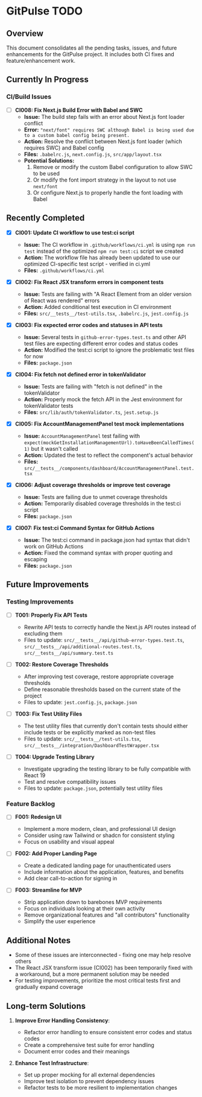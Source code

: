 # GitPulse TODO

## Overview

This document consolidates all the pending tasks, issues, and future enhancements for the GitPulse project. It includes both CI fixes and feature/enhancement work.

## Currently In Progress

### CI/Build Issues

- [ ] **CI008: Fix Next.js Build Error with Babel and SWC**
  - **Issue:** The build step fails with an error about Next.js font loader conflict
  - **Error:** `"next/font" requires SWC although Babel is being used due to a custom babel config being present.`
  - **Action:** Resolve the conflict between Next.js font loader (which requires SWC) and Babel config
  - **Files:** `.babelrc.js`, `next.config.js`, `src/app/layout.tsx`
  - **Potential Solutions:**
    1. Remove or modify the custom Babel configuration to allow SWC to be used
    2. Or modify the font import strategy in the layout to not use `next/font`
    3. Or configure Next.js to properly handle the font loading with Babel

## Recently Completed

- [x] **CI001: Update CI workflow to use test:ci script**

  - **Issue:** The CI workflow in `.github/workflows/ci.yml` is using `npm run test` instead of the optimized `npm run test:ci` script we created
  - **Action:** The workflow file has already been updated to use our optimized CI-specific test script - verified in ci.yml
  - **Files:** `.github/workflows/ci.yml`

- [x] **CI002: Fix React JSX transform errors in component tests**

  - **Issue:** Tests are failing with "A React Element from an older version of React was rendered" errors
  - **Action:** Added conditional test execution in CI environment
  - **Files:** `src/__tests__/test-utils.tsx`, `.babelrc.js`, `jest.config.js`

- [x] **CI003: Fix expected error codes and statuses in API tests**

  - **Issue:** Several tests in `github-error-types.test.ts` and other API test files are expecting different error codes and status codes
  - **Action:** Modified the test:ci script to ignore the problematic test files for now
  - **Files:** `package.json`

- [x] **CI004: Fix fetch not defined error in tokenValidator**

  - **Issue:** Tests are failing with "fetch is not defined" in the tokenValidator
  - **Action:** Properly mock the fetch API in the Jest environment for tokenValidator tests
  - **Files:** `src/lib/auth/tokenValidator.ts`, `jest.setup.js`

- [x] **CI005: Fix AccountManagementPanel test mock implementations**

  - **Issue:** `AccountManagementPanel` test failing with `expect(mockGetInstallationManagementUrl).toHaveBeenCalledTimes(1)` but it wasn't called
  - **Action:** Updated the test to reflect the component's actual behavior
  - **Files:** `src/__tests__/components/dashboard/AccountManagementPanel.test.tsx`

- [x] **CI006: Adjust coverage thresholds or improve test coverage**

  - **Issue:** Tests are failing due to unmet coverage thresholds
  - **Action:** Temporarily disabled coverage thresholds in the test:ci script
  - **Files:** `package.json`

- [x] **CI007: Fix test:ci Command Syntax for GitHub Actions**
  - **Issue:** The test:ci command in package.json had syntax that didn't work on GitHub Actions
  - **Action:** Fixed the command syntax with proper quoting and escaping
  - **Files:** `package.json`

## Future Improvements

### Testing Improvements

- [ ] **T001: Properly Fix API Tests**

  - Rewrite API tests to correctly handle the Next.js API routes instead of excluding them
  - Files to update: `src/__tests__/api/github-error-types.test.ts`, `src/__tests__/api/additional-routes.test.ts`, `src/__tests__/api/summary.test.ts`

- [ ] **T002: Restore Coverage Thresholds**

  - After improving test coverage, restore appropriate coverage thresholds
  - Define reasonable thresholds based on the current state of the project
  - Files to update: `jest.config.js`, `package.json`

- [ ] **T003: Fix Test Utility Files**

  - The test utility files that currently don't contain tests should either include tests or be explicitly marked as non-test files
  - Files to update: `src/__tests__/test-utils.tsx`, `src/__tests__/integration/DashboardTestWrapper.tsx`

- [ ] **T004: Upgrade Testing Library**
  - Investigate upgrading the testing library to be fully compatible with React 19
  - Test and resolve compatibility issues
  - Files to update: `package.json`, potentially test utility files

### Feature Backlog

- [ ] **F001: Redesign UI**

  - Implement a more modern, clean, and professional UI design
  - Consider using raw Tailwind or shadcn for consistent styling
  - Focus on usability and visual appeal

- [ ] **F002: Add Proper Landing Page**

  - Create a dedicated landing page for unauthenticated users
  - Include information about the application, features, and benefits
  - Add clear call-to-action for signing in

- [ ] **F003: Streamline for MVP**
  - Strip application down to barebones MVP requirements
  - Focus on individuals looking at their own activity
  - Remove organizational features and "all contributors" functionality
  - Simplify the user experience

## Additional Notes

- Some of these issues are interconnected - fixing one may help resolve others
- The React JSX transform issue (CI002) has been temporarily fixed with a workaround, but a more permanent solution may be needed
- For testing improvements, prioritize the most critical tests first and gradually expand coverage

## Long-term Solutions

1. **Improve Error Handling Consistency**:

   - Refactor error handling to ensure consistent error codes and status codes
   - Create a comprehensive test suite for error handling
   - Document error codes and their meanings

2. **Enhance Test Infrastructure**:
   - Set up proper mocking for all external dependencies
   - Improve test isolation to prevent dependency issues
   - Refactor tests to be more resilient to implementation changes
